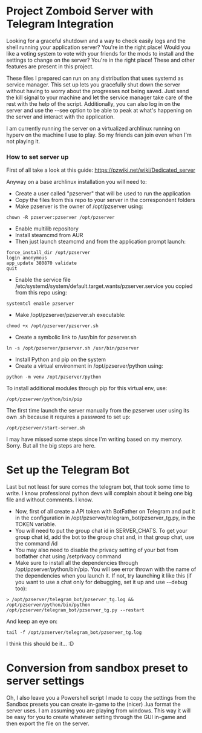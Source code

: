 # Project Zomboid Server with Telegram Integration

Looking for a graceful shutdown and a way to check easily logs and the shell running your application server? You're in the right place!
Would you like a voting system to vote with your friends for the mods to install and the settings to change on the server? You're in the right place!
These and other features are present in this project.

These files I prepared can run on any distribution that uses systemd as service manager. This set up lets you gracefully shut down the server without having to worry about the progresses not being saved. Just send the kill signal to your machine and let the service manager take care of the rest with the help of the script. Additionally, you can also log in on the server and use the --see option to be able to peak at what's happening on the server and interact with the application.

I am currently running the server on a virtualized archlinux running on hyperv on the machine I use to play. So my friends can join even when I'm not playing it.

### How to set server up
First of all take a look at this guide: https://pzwiki.net/wiki/Dedicated_server

Anyway on a base archlinux installation you will need to:

- Create a user called "pzserver" that will be used to run the application
- Copy the files from this repo to your server in the correspondent folders
- Make pzserver is the owner of /opt/pzserver using:

```
chown -R pzserver:pzserver /opt/pzserver
```
- Enable multilib repository
- Install steamcmd from AUR
- Then just launch steamcmd and from the application prompt launch:

```
force_install_dir /opt/pzserver
login anonymous
app_update 380870 validate
quit
```
- Enable the service file /etc/systemd/system/default.target.wants/pzserver.service you copied from this repo using:

```
systemtcl enable pzserver
```
- Make /opt/pzserver/pzserver.sh executable:

```
chmod +x /opt/pzserver/pzserver.sh
```
- Create a symbolic link to /usr/bin for pzserver.sh

```
ln -s /opt/pzserver/pzserver.sh /usr/bin/pzserver
```
- Install Python and pip on the system
- Create a virtual environment in /opt/pzserver/python using:

```
python -m venv /opt/pzserver/python
```
To install additional modules through pip for this virtual env, use:

```
/opt/pzserver/python/bin/pip
```
The first time launch the server manually from the pzserver user using its own .sh because it requires a password to set up:

```
/opt/pzserver/start-server.sh
```
I may have missed some steps since I'm writing based on my memory. Sorry. But all the big steps are here.

# Set up the Telegram Bot

Last but not least for sure comes the telegram bot, that took some time to write. I know professional python devs will complain about it being one big file and without comments. I know.

- Now, first of all create a API token with BotFather on Telegram and put it in the configuration in /opt/pzserver/telegram_bot/pzserver_tg.py, in the TOKEN variable.
- You will need to put the group chat id in SERVER_CHATS. To get your group chat id, add the bot to the group chat and, in that group chat, use the command /id 
- You may also need to disable the privacy setting of your bot from botfather chat using /setprivacy command
- Make sure to install all the dependencies through /opt/pzserver/python/bin/pip. You will see error thrown with the name of the dependencies when you launch it. If not, try launching it like this (if you want to use a chat only for debugging, set it up and use --debug too):

```
> /opt/pzserver/telegram_bot/pzserver_tg.log && /opt/pzserver/python/bin/python /opt/pzserver/telegram_bot/pzserver_tg.py --restart 
```
And keep an eye on:
```
tail -f /opt/pzserver/telegram_bot/pzserver_tg.log
```

I think this should be it... :D

# Conversion from sandbox preset to server settings

Oh, I also leave you a Powershell script I made to copy the settings from the Sandbox presets you can create in-game to the (nicer) .lua format the server uses. I am assuming you are playing from windows.
This way it will be easy for you to create whatever setting through the GUI in-game and then export the file on the server.
